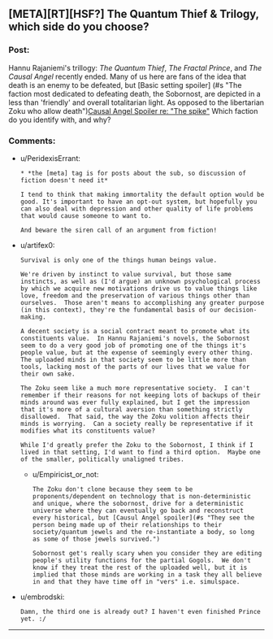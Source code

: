 ## [META][RT][HSF?] The Quantum Thief & Trilogy, which side do you choose?

### Post:

Hannu Rajaniemi's trillogy: *The Quantum Thief*, *The Fractal Prince*, and *The Causal Angel* recently ended.  Many of us here are fans of the idea that death is an enemy to be defeated, but [Basic setting spoiler] (#s "The faction most dedicated to defeating death, the Sobornost, are depicted in a less than 'friendly' and overall totalitarian light.  As opposed to the libertarian Zoku who allow death")[Causal Angel Spoiler re: "The spike"](#s ", but did have one tribe permanently escape it.") Which faction do you identify with, and why?

### Comments:

- u/PeridexisErrant:
  ```
  * *the [meta] tag is for posts about the sub, so discussion of fiction doesn't need it*

  I tend to think that making immortality the default option would be good. It's important to have an opt-out system, but hopefully you can also deal with depression and other quality of life problems that would cause someone to want to. 

  And beware the siren call of an argument from fiction!
  ```

- u/artifex0:
  ```
  Survival is only one of the things human beings value.

  We're driven by instinct to value survival, but those same instincts, as well as (I'd argue) an unknown psychological process by which we acquire new motivations drive us to value things like love, freedom and the preservation of various things other than ourselves.  Those aren't means to accomplishing any greater purpose (in this context), they're the fundamental basis of our decision-making.

  A decent society is a social contract meant to promote what its constituents value.  In Hannu Rajaniemi's novels, the Sobornost seem to do a very good job of promoting one of the things it's people value, but at the expense of seemingly every other thing.  The uploaded minds in that society seem to be little more than tools, lacking most of the parts of our lives that we value for their own sake.

  The Zoku seem like a much more representative society.  I can't remember if their reasons for not keeping lots of backups of their minds around was ever fully explained, but I get the impression that it's more of a cultural aversion than something strictly disallowed.  That said, the way the Zoku volition affects their minds is worrying.  Can a society really be representative if it modifies what its constituents value? 

  While I'd greatly prefer the Zoku to the Sobornost, I think if I lived in that setting, I'd want to find a third option.  Maybe one of the smaller, politically unaligned tribes.
  ```

  - u/Empiricist_or_not:
    ```
    The Zoku don't clone because they seem to be proponents/dependent on technology that is non-deterministic and unique, where the sobornost, drive for a deterministic universe where they can eventually go back and reconstruct every historical, but [Causul Angel spoiler](#s "They see the person being made up of their relationships to their society/quantum jewels and the re-instantiate a body, so long as some of those jewels survived.")

    Sobornost get's really scary when you consider they are editing people's utility functions for the partial Gogols.  We don't know if they treat the rest of the uploaded well, but it is implied that those minds are working in a task they all believe in and that they have time off in "vers" i.e. simulspace.
    ```

- u/embrodski:
  ```
  Damn, the third one is already out? I haven't even finished Prince yet. :/
  ```

---

